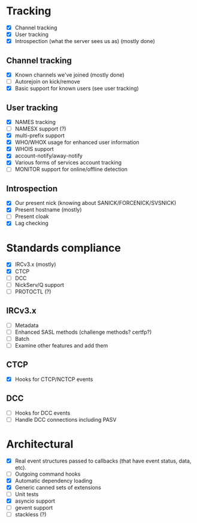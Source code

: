 # Tracking
- [x] Channel tracking
- [x] User tracking
- [x] Introspection (what the server sees us as) (mostly done)

## Channel tracking
- [x] Known channels we've joined (mostly done)
- [ ] Autorejoin on kick/remove
- [x] Basic support for known users (see user tracking)

## User tracking
- [x] NAMES tracking
- [ ] NAMESX support (?)
- [x] multi-prefix support
- [x] WHO/WHOX usage for enhanced user information
- [x] WHOIS support
- [x] account-notify/away-notify
- [x] Various forms of services account tracking
- [ ] MONITOR support for online/offline detection

## Introspection
- [x] Our present nick (knowing about SANICK/FORCENICK/SVSNICK)
- [x] Present hostname (mostly)
- [ ] Present cloak
- [x] Lag checking

# Standards compliance
- [x] IRCv3.x (mostly)
- [x] CTCP
- [ ] DCC
- [ ] NickServ/Q support
- [ ] PROTOCTL (?)

## IRCv3.x
- [ ] Metadata
- [ ] Enhanced SASL methods (challenge methods? certfp?)
- [ ] Batch
- [ ] Examine other features and add them

## CTCP
- [x] Hooks for CTCP/NCTCP events

## DCC
- [ ] Hooks for DCC events
- [ ] Handle DCC connections including PASV

# Architectural
- [x] Real event structures passed to callbacks (that have event status,
      data, etc).
- [ ] Outgoing command hooks
- [x] Automatic dependency loading
- [x] Generic canned sets of extensions
- [ ] Unit tests
- [x] asyncio support
- [ ] gevent support
- [ ] stackless (?)
